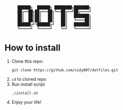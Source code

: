 ```
      ██████╗  ██████╗ ████████╗███████╗ 
      ██╔══██╗██╔═══██╗╚══██╔══╝██╔════╝ 
      ██║  ██║██║   ██║   ██║   ███████╗ 
      ██║  ██║██║   ██║   ██║   ╚════██║ 
      ██████╔╝╚██████╔╝   ██║   ███████║ 
      ╚═════╝  ╚═════╝    ╚═╝   ╚══════╝ 
```
# How to install
1. Clone this repo:
    ```shell
    git clone https://github.com/vidy007/dotfiles.git
    ```
2. ```cd``` to cloned repo
3. Run install script
    ```
    ./install.sh
    ```
4. Enjoy your life!

